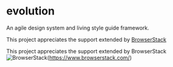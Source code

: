 # evolution
An agile design system and living style guide framework.

This project appreciates the support extended by [BrowserStack](https://www.browserstack.com/)


This project appreciates the support extended by BrowserStack
![BrowserStack](https://raw.githubusercontent.com/jdickan/evolution2/master/docs/evo/image/Logo-01.svg)(https://www.browserstack.com/)